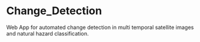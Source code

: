 # Change_Detection
Web App for automated change detection in multi temporal satellite images and natural hazard classification.
